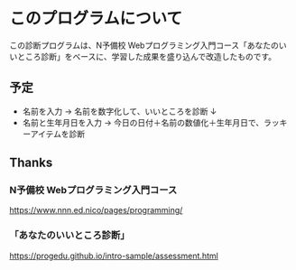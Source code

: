 # このプログラムについて
この診断プログラムは、N予備校 Webプログラミング入門コース「あなたのいいところ診断」をベースに、学習した成果を盛り込んで改造したものです。

## 予定
- 名前を入力 -> 名前を数字化して、いいところを診断
↓
- 名前と生年月日を入力 -> 今日の日付＋名前の数値化＋生年月日で、ラッキーアイテムを診断


## Thanks
### N予備校 Webプログラミング入門コース
https://www.nnn.ed.nico/pages/programming/

### 「あなたのいいところ診断」
https://progedu.github.io/intro-sample/assessment.html